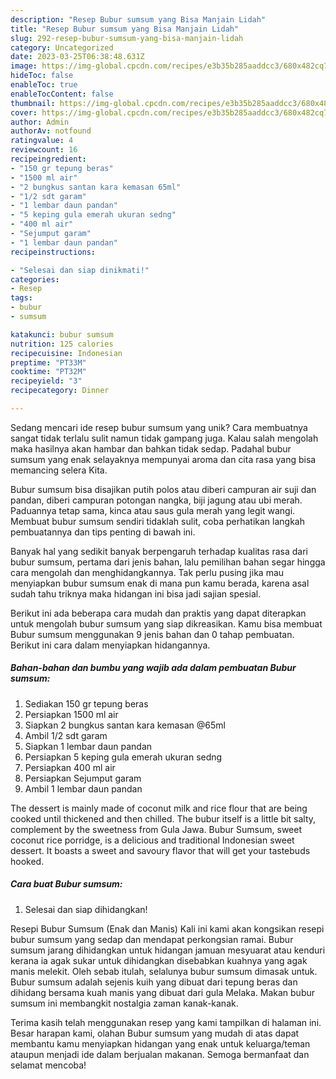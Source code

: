 ```yaml
---
description: "Resep Bubur sumsum yang Bisa Manjain Lidah"
title: "Resep Bubur sumsum yang Bisa Manjain Lidah"
slug: 292-resep-bubur-sumsum-yang-bisa-manjain-lidah
category: Uncategorized
date: 2023-03-25T06:38:48.631Z
image: https://img-global.cpcdn.com/recipes/e3b35b285aaddcc3/680x482cq70/bubur-sumsum-foto-resep-utama.jpg
hideToc: false
enableToc: true
enableTocContent: false
thumbnail: https://img-global.cpcdn.com/recipes/e3b35b285aaddcc3/680x482cq70/bubur-sumsum-foto-resep-utama.jpg
cover: https://img-global.cpcdn.com/recipes/e3b35b285aaddcc3/680x482cq70/bubur-sumsum-foto-resep-utama.jpg
author: Admin
authorAv: notfound
ratingvalue: 4
reviewcount: 16
recipeingredient:
- "150 gr tepung beras"
- "1500 ml air"
- "2 bungkus santan kara kemasan 65ml"
- "1/2 sdt garam"
- "1 lembar daun pandan"
- "5 keping gula emerah ukuran sedng"
- "400 ml air"
- "Sejumput garam"
- "1 lembar daun pandan"
recipeinstructions:

- "Selesai dan siap dinikmati!"
categories:
- Resep
tags:
- bubur
- sumsum

katakunci: bubur sumsum 
nutrition: 125 calories
recipecuisine: Indonesian
preptime: "PT33M"
cooktime: "PT32M"
recipeyield: "3"
recipecategory: Dinner

---
```





Sedang mencari ide resep bubur sumsum yang unik? Cara membuatnya sangat tidak terlalu sulit namun tidak gampang juga. Kalau salah mengolah maka hasilnya akan hambar dan bahkan tidak sedap. Padahal bubur sumsum yang enak selayaknya mempunyai aroma dan cita rasa yang bisa memancing selera Kita.





Bubur sumsum bisa disajikan putih polos atau diberi campuran air suji dan pandan, diberi campuran potongan nangka, biji jagung atau ubi merah. Paduannya tetap sama, kinca atau saus gula merah yang legit wangi. Membuat bubur sumsum sendiri tidaklah sulit, coba perhatikan langkah pembuatannya dan tips penting di bawah ini.

Banyak hal yang sedikit banyak berpengaruh terhadap kualitas rasa dari bubur sumsum, pertama dari jenis bahan, lalu pemilihan bahan segar hingga cara mengolah dan menghidangkannya. Tak perlu pusing jika mau menyiapkan bubur sumsum enak di mana pun kamu berada, karena asal sudah tahu triknya maka hidangan ini bisa jadi sajian spesial.






Berikut ini ada beberapa cara mudah dan praktis yang dapat diterapkan untuk mengolah bubur sumsum yang siap dikreasikan. Kamu bisa membuat Bubur sumsum menggunakan 9 jenis bahan dan 0 tahap pembuatan. Berikut ini cara dalam menyiapkan hidangannya.

<!--inarticleads1-->

##### Bahan-bahan dan bumbu yang wajib ada dalam pembuatan Bubur sumsum:

1. Sediakan 150 gr tepung beras
1. Persiapkan 1500 ml air
1. Siapkan 2 bungkus santan kara kemasan @65ml
1. Ambil 1/2 sdt garam
1. Siapkan 1 lembar daun pandan
1. Persiapkan 5 keping gula emerah ukuran sedng
1. Persiapkan 400 ml air
1. Persiapkan Sejumput garam
1. Ambil 1 lembar daun pandan


The dessert is mainly made of coconut milk and rice flour that are being cooked until thickened and then chilled. The bubur itself is a little bit salty, complement by the sweetness from Gula Jawa. Bubur Sumsum, sweet coconut rice porridge, is a delicious and traditional Indonesian sweet dessert. It boasts a sweet and savoury flavor that will get your tastebuds hooked. 

<!--inarticleads2-->

##### Cara buat Bubur sumsum:


1. Selesai dan siap dihidangkan!

Resepi Bubur Sumsum (Enak dan Manis) Kali ini kami akan kongsikan resepi bubur sumsum yang sedap dan mendapat perkongsian ramai. Bubur sumsum jarang dihidangkan untuk hidangan jamuan mesyuarat atau kenduri kerana ia agak sukar untuk dihidangkan disebabkan kuahnya yang agak manis melekit. Oleh sebab itulah, selalunya bubur sumsum dimasak untuk. Bubur sumsum adalah sejenis kuih yang dibuat dari tepung beras dan dihidang bersama kuah manis yang dibuat dari gula Melaka. Makan bubur sumsum ini membangkit nostalgia zaman kanak-kanak. 

Terima kasih telah menggunakan resep yang kami tampilkan di halaman ini. Besar harapan kami, olahan Bubur sumsum yang mudah di atas dapat membantu kamu menyiapkan hidangan yang enak untuk keluarga/teman ataupun menjadi ide dalam berjualan makanan. Semoga bermanfaat dan selamat mencoba!
